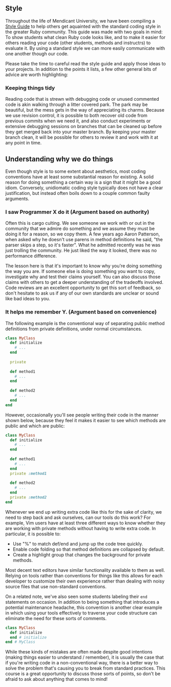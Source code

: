 ## Style

Throughout the life of Mendicant University, we have been compiling a [Style Guide](https://github.com/mendicant-university/wiki/wiki/Style-Guide) to help others get aquainted with the standard coding style in the greater Ruby community. This guide was made with two goals in mind: To show students what clean Ruby code looks like, and to make it easier for others reading your code (other students, methods and instructrs) to evaluate it. By using a standard style we can more easily communicate with one another though our code.

Please take the time to careful read the style guide and apply those ideas to your projects. In addition to the points it lists, a few other general bits of advice are worth highlighting:

### Keeping things tidy

Reading code that is strewn with debugging code or unused commented code is akin walking through a litter covered park. The park may be beautiful, but the mess gets in the way of appreciating its charms. Because we use revision control, it is possible to both recover old code from previous commits when we need it, and also conduct experiments or extensive debugging sessions on branches that can be cleaned up before they get merged back into your master branch. By keeping your master branch clean, it will be possible for others to review it and work with it at any point in time. 

## Understanding why we do things

Even though style is to some extent about aesthetics, most coding conventions have at least some substantial reason for existing. A solid reason for doing something a certain way is a sign that it might be a good idiom. Conversely, unidiomatic coding style typically does not have a clear justification, but instead often boils down to a couple common faulty arguments.

### I saw Programmer X do it (Argument based on authority)

Often this is cargo culting. We see someone we work with or out in the community that we admire do something and we assume they must be doing it for a reason, so we copy them. A few years ago Aaron Patterson, when asked why he doesn't use parens in method definitions he said, "the parser skips a step, so it's faster". What he admitted recently was he was just trolling the community. He just liked the way it looked, there was no performance difference. 

The lesson here is that it's important to know why you're doing something the way you are. If someone else is doing something you want to copy, investigate why and test their claims yourself. You can also discuss those claims with others to get a deeper understanding of the tradeoffs involved. Code reviews are an excellent opportunity to get this sort of feedback, so don't hesitate to ask us if any of our own standards are unclear or sound like bad ideas to you.


### It helps me remember Y. (Argument based on convenience)

The following example is the conventional way of separating public method definitions from private definitions, under normal circumstances.

```ruby
class MyClass
  def initialize
    # ...
  end
  
  private
  
  def method1
    # ...
  end
  
  def method2
    # ...
  end
end
```

However, occasionally you'll see people writing their code in the manner shown below, because they feel it makes it easier to see which methods are public and which are public:

```ruby
class MyClass
  def initialize
    # ...
  end
  
  def method1
    # ...
  end
  private :method1
  
  def method2
    # ...
  end
  private :method2
end
```

Whenever we end up writing extra code like this for the sake of clarity, we need to step back and ask ourselves, can our tools do this work? For example, Vim users have at least three different ways to know whether they are working with private methods without having to write extra code. In particular, it is possible to: 

 * Use "%" to match def/end and jump up the code tree quickly. 
 * Enable code folding so that method definitions are collapsed by default.
 * Create a highlight group that changes the background for private methods.
 
Most decent text editors have similar functionality available to them as well. Relying on tools rather than conventions for things like this allows for each developer to customize their own experience rather than dealing with noisy source files that use non-standard conventions.

On a related note, we've also seen some students labeling their `end` statements on occasion. In addition to being something that introduces a potential maintenance headache, this convention is another clear example in which using your tools effectively to traverse your code structure can eliminate the need for these sorts of comments.

```ruby
class MyClass
  def initialize
  end # initialize
end # MyClass
```

While these kinds of mistakes are often made despite good intentions (making things easier to understand / remember), it is usually the case that if you're writing code in a non-conventional way, there is a better way to solve the problem that's causing you to break from standard practices. This course is a great opportunity to discuss those sorts of points, so don't be afraid to ask about anything that comes to mind!
